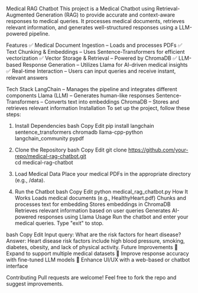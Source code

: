 Medical RAG Chatbot
This project is a Medical Chatbot using Retrieval-Augmented Generation (RAG) to provide accurate and context-aware responses to medical queries. It processes medical documents, retrieves relevant information, and generates well-structured responses using a LLM-powered pipeline.

Features
✅ Medical Document Ingestion – Loads and processes PDFs
✅ Text Chunking & Embeddings – Uses Sentence-Transformers for efficient vectorization
✅ Vector Storage & Retrieval – Powered by ChromaDB
✅ LLM-based Response Generation – Utilizes Llama for AI-driven medical insights
✅ Real-time Interaction – Users can input queries and receive instant, relevant answers

Tech Stack
LangChain – Manages the pipeline and integrates different components
Llama (LLM) – Generates human-like responses
Sentence-Transformers – Converts text into embeddings
ChromaDB – Stores and retrieves relevant information
Installation
To set up the project, follow these steps:

1. Install Dependencies
bash
Copy
Edit
pip install langchain sentence_transformers chromadb llama-cpp-python langchain_community pypdf
2. Clone the Repository
bash
Copy
Edit
git clone https://github.com/your-repo/medical-rag-chatbot.git  
cd medical-rag-chatbot
3. Load Medical Data
Place your medical PDFs in the appropriate directory (e.g., /data).

4. Run the Chatbot
bash
Copy
Edit
python medical_rag_chatbot.py
How It Works
Loads medical documents (e.g., HealthyHeart.pdf)
Chunks and processes text for embedding
Stores embeddings in ChromaDB
Retrieves relevant information based on user queries
Generates AI-powered responses using Llama
Usage
Run the chatbot and enter your medical queries. Type "exit" to stop.

bash
Copy
Edit
Input query: What are the risk factors for heart disease?
Answer: Heart disease risk factors include high blood pressure, smoking, diabetes, obesity, and lack of physical activity.
Future Improvements
🔹 Expand to support multiple medical datasets
🔹 Improve response accuracy with fine-tuned LLM models
🔹 Enhance UI/UX with a web-based or chatbot interface

Contributing
Pull requests are welcome! Feel free to fork the repo and suggest improvements.
